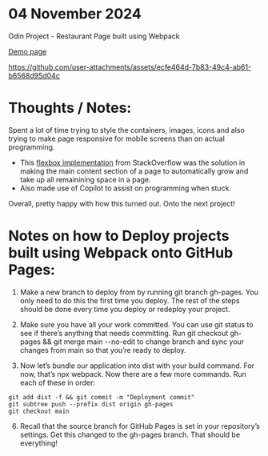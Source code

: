 # 04 November 2024

Odin Project - Restaurant Page built using Webpack

[Demo page](https://jessumguy.github.io/meow-restaurant-page/)

https://github.com/user-attachments/assets/ecfe464d-7b83-49c4-ab61-b6568d95d04c

# Thoughts / Notes:

Spent a lot of time trying to style the containers, images, icons and also trying to make page responsive for mobile screens than on actual programming. 
- This [flexbox implementation](https://jsfiddle.net/przemcio/xLhLuzf9/3/) from StackOverflow was the solution in making the main content section of a page to automatically grow and take up all remainining space in a page.
- Also made use of Copilot to assist on programming when stuck.

Overall, pretty happy with how this turned out. Onto the next project!

# Notes on how to Deploy projects built using Webpack onto GitHub Pages:

1. Make a new branch to deploy from by running git branch gh-pages. You only need to do this the first time you deploy. The rest of the steps should be done every time you deploy or redeploy your project.

2. Make sure you have all your work committed. You can use git status to see if there’s anything that needs committing.
Run git checkout gh-pages && git merge main --no-edit to change branch and sync your changes from main so that you’re ready to deploy.

3. Now let’s bundle our application into dist with your build command. For now, that’s npx webpack.
Now there are a few more commands. Run each of these in order:

```
git add dist -f && git commit -m "Deployment commit"
git subtree push --prefix dist origin gh-pages
git checkout main
```

6. Recall that the source branch for GitHub Pages is set in your repository’s settings. Get this changed to the gh-pages branch. That should be everything!